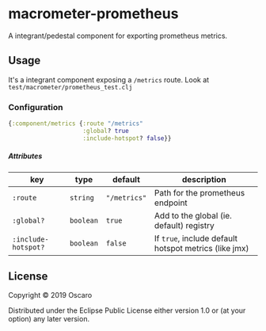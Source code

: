 # macrometer-prometheus

A integrant/pedestal component for exporting prometheus metrics.

## Usage

It's a integrant component exposing a `/metrics` route.
Look at `test/macrometer/prometheus_test.clj`

### Configuration

```clojure
{:component/metrics {:route "/metrics"
                     :global? true
                     :include-hotspot? false}}
```
                     
##### Attributes

| key                 | type      | default      | description
|---------------------|-----------|--------------|-----------------------
| `:route`            | `string`  | `"/metrics"` | Path for the prometheus endpoint 
| `:global?`          | `boolean` | `true`       | Add to the global (ie. default) registry
| `:include-hotspot?` | `boolean` | `false`      | If `true`, include default hotspot metrics (like jmx)

## License

Copyright © 2019 Oscaro

Distributed under the Eclipse Public License either version 1.0 or (at
your option) any later version.
